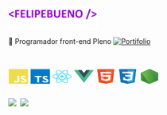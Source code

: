 <img width="180em" src="https://github.com/buenomoreto/logo/blob/main/logo-github.svg" />

:notebook: Programador front-end Pleno
[![Portifolio](https://buenofelipe.com/favicon.ico)](https://buenofelipe.com/)

##
<div style="display: inline_block"><br>
  <img align="center" alt="Oseas-Js" height="30" width="40" src="https://raw.githubusercontent.com/devicons/devicon/master/icons/javascript/javascript-plain.svg">
  <img align="center" alt="Oseas-Ts" height="30" width="40" src="https://raw.githubusercontent.com/devicons/devicon/master/icons/typescript/typescript-plain.svg">
  <img align="center" alt="Oseas-React" height="30" width="40" src="https://raw.githubusercontent.com/devicons/devicon/master/icons/react/react-original.svg">
  <img align="center" alt="Oseas-React" height="30" width="40" src="https://github.com/devicons/devicon/blob/master/icons/vuejs/vuejs-original.svg">
  <img align="center" alt="Oseas-HTML" height="30" width="40" src="https://raw.githubusercontent.com/devicons/devicon/master/icons/html5/html5-original.svg">
  <img align="center" alt="Oseas-CSS" height="30" width="40" src="https://raw.githubusercontent.com/devicons/devicon/master/icons/css3/css3-original.svg">
  <img align="center" alt="Oseas-Node" height="30" width="40" src="https://raw.githubusercontent.com/devicons/devicon/master/icons/nodejs/nodejs-original.svg">
</div>

##

<div>
  <img width="50%" src="https://github-readme-stats.vercel.app/api?username=buenomoreto&show_icons=true&theme=dracula" />&nbsp
  <img width="48%" src="https://github-readme-stats.vercel.app/api/top-langs/?username=buenomoreto&layout=compact&theme=dracula" />
</div>
